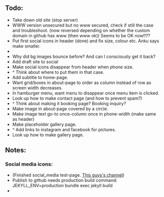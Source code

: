 ## Todo: 
* Take down old site (stop server)
* WWW version unsecured but no www secured, check if still the case and troubleshoot. (now reversed depending on whether the custom domain in github has www (then www ok)) Seems to be OK now!!??
* Put first social icons in header (done) and fix size, colour etc. Anku says make smaller. 
* 
* Why did bg images bounce before? And can I consciously get it back?
* Add draft site to social 
* Make social icons disappear from header when phone size.
* ^ Think about where to put them in that case.
* Add subtitle to home-page.
* Want grid/boxes in about-page to order as column instead of row as screen width decreases.
* In hamburger menu, want menu to disappear once menu item is clicked.
* Look up how to make contact page (and how to prevent spam?)
* ^ Think about making it booking page? Booking inquiry?
* Make image in about-page covered by a circle.
* Make image text go-to once-column once in phone-width (make same as header)
* Make placeholder gallery page.
* ^ Add links to instagram and facebook for pictures.
* Look up how to make gallery page.


## Notes:

### Social media icons:
* (Finished social_media test-page. [This guys's channel](https://www.youtube.com/channel/UCDCHcqyeQgJ-jVSd6VJkbCw))
* Publish to github needs production build command: JEKYLL_ENV=production bundle exec jekyll build
* 


